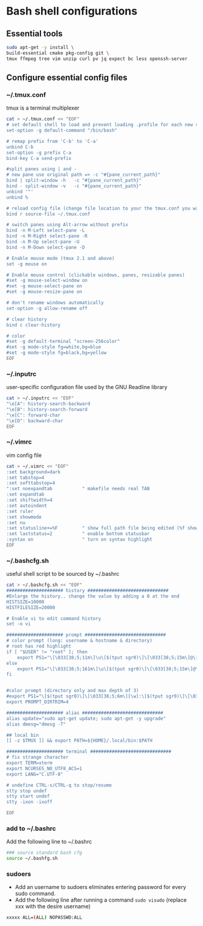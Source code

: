 # Bash shell configurations

## Essential tools
```bash
sudo apt-get -y install \
build-essential cmake pkg-config git \
tmux ffmpeg tree vim unzip curl pv jq expect bc less openssh-server 
```

## Configure essential config files
### ~/.tmux.conf
tmux is a terminal multiplexer 
```bash
cat > ~/.tmux.conf << "EOF"
# set default shell to load and prevent loading .profile for each new session
set-option -g default-command "/bin/bash"

# remap prefix from 'C-b' to 'C-a'
unbind C-b
set-option -g prefix C-a
bind-key C-a send-prefix

#split panes using | and -
# new pane use original path => -c "#{pane_current_path}"
bind | split-window -h   -c "#{pane_current_path}"
bind - split-window -v   -c "#{pane_current_path}"
unbind '"'
unbind %

# reload config file (change file location to your the tmux.conf you want to use)
bind r source-file ~/.tmux.conf

# switch panes using Alt-arrow without prefix
bind -n M-Left select-pane -L
bind -n M-Right select-pane -R
bind -n M-Up select-pane -U
bind -n M-Down select-pane -D

# Enable mouse mode (tmux 2.1 and above)
set -g mouse on

# Enable mouse control (clickable windows, panes, resizable panes)
#set -g mouse-select-window on
#set -g mouse-select-pane on
#set -g mouse-resize-pane on

# don't rename windows automatically
set-option -g allow-rename off

# clear history
bind c clear-history

# color
#set -g default-terminal "screen-256color"
#set -g mode-style fg=white,bg=blue
#set -g mode-style fg=black,bg=yellow
EOF
```

### ~/.inputrc
user-specific configuration file used by the GNU Readline library
```bash
cat > ~/.inputrc << "EOF"
"\e[A": history-search-backward
"\e[B": history-search-forward
"\e[C": forward-char
"\e[D": backward-char
EOF
```

### ~/.vimrc
vim config file
```bash
cat > ~/.vimrc << "EOF"
:set background=dark
:set tabstop=4
:set softtabstop=4
":set noexpandtab           " makefile needs real TAB
:set expandtab
:set shiftwidth=4
:set autoindent
:set ruler
:set showmode
:set nu
:set statusline+=%F         " show full path file being edited (%f shows only filename)
:set laststatus=2           " enable bottom statusbar
:syntax on                  " turn on syntax highlight
EOF
```

### ~/.bashcfg.sh
useful shell script to be sourced by ~/.bashrc
```bash
cat > ~/.bashcfg.sh << "EOF"
##################### history ##############################
#Enlarge the history.. change the value by adding a 0 at the end
HISTSIZE=10000
HISTFILESIZE=20000

# Enable vi to edit command history
set -o vi

##################### prompt ##############################
# color prompt (long: username & hostname & directory)
# root has red highlight
if [ "$USER" != "root" ]; then
    export PS1="\[\033[38;5;11m\]\u\[$(tput sgr0)\]\[\033[38;5;15m\]@\[$(tput bold)\]\[$(tput sgr0)\]\[\033[38;5;33m\]\h\[$(tput sgr0)\]\[$(tput sgr0)\]\[\033[38;5;15m\]:\[$(tput sgr0)\]\[\033[38;5;6m\][\w]:\[$(tput sgr0)\]\[\033[38;5;15m\] \[$(tput sgr0)\]"
else
    export PS1="\[\033[38;5;161m\]\u\[$(tput sgr0)\]\[\033[38;5;15m\]@\[$(tput sgr0)\]\[\033[38;5;33m\]\h\[$(tput sgr0)\]\[\033[38;5;15m\]:\[$(tput sgr0)\]\[\033[38;5;10m\][\w]\[$(tput sgr0)\]\[\033[38;5;15m\]: \[$(tput sgr0)\]"
fi


#color prompt (directory only and max depth of 3)
#export PS1="\[$(tput sgr0)\]\[\033[38;5;6m\][\w]:\[$(tput sgr0)\]\[\033[38;5;15m\] \[$(tput sgr0)\]"
export PROMPT_DIRTRIM=4

##################### alias ##############################
alias update="sudo apt-get update; sudo apt-get -y upgrade"
alias dmesg="dmesg -T"

## local bin
[[ -z $TMUX ]] && export PATH=${HOME}/.local/bin:$PATH

##################### terminal ##############################
# fix strange character
export TERM=xterm
export NCURSES_NO_UTF8_ACS=1
export LANG="C.UTF-8"

# undefine CTRL-s/CTRL-q to stop/resume
stty stop undef
stty start undef
stty -ixon -ixoff

EOF
```

### add to ~/.bashrc
Add the following line to ~/.bashrc
```bash
### source standard bash cfg
source ~/.bashfg.sh
```

### sudoers
- Add an username to sudoers eliminates entering password for every sudo command.
- Add the following line after running a command `sudo visudo` (replace xxx with the desire username)
```bash
xxxxx ALL=(ALL) NOPASSWD:ALL
```

